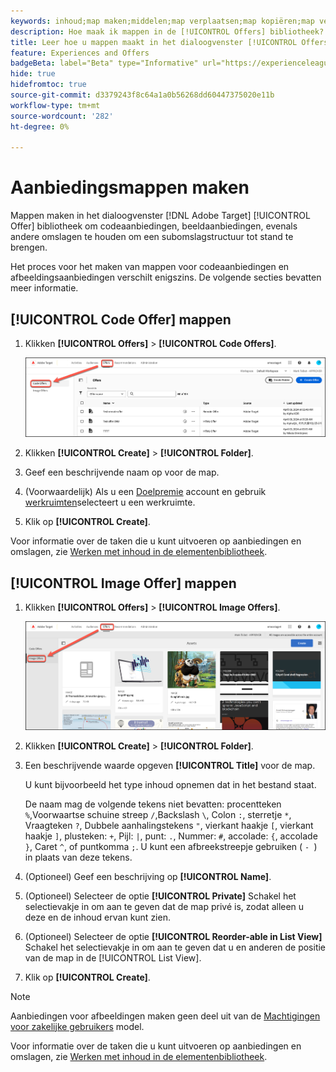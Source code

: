 ```yaml
---
keywords: inhoud;map maken;middelen;map verplaatsen;map kopiëren;map verwijderen;map downloaden;map downloaden;map
description: Hoe maak ik mappen in de [!UICONTROL Offers] bibliotheek?
title: Leer hoe u mappen maakt in het dialoogvenster [!UICONTROL Offers] bibliotheek om code en beeldaanbiedingen, evenals andere omslagen te houden.
feature: Experiences and Offers
badgeBeta: label="Beta" type="Informative" url="https://experienceleague.adobe.com/docs/target/using/introduction/intro.html#beta newtab=true" tooltip="Wat zijn bètafuncties in [!DNL Adobe Target]."
hide: true
hidefromtoc: true
source-git-commit: d3379243f8c64a1a0b56268dd60447375020e11b
workflow-type: tm+mt
source-wordcount: '282'
ht-degree: 0%

---
```


# Aanbiedingsmappen maken

Mappen maken in het dialoogvenster [!DNL Adobe Target] [!UICONTROL Offer] bibliotheek om codeaanbiedingen, beeldaanbiedingen, evenals andere omslagen te houden om een subomslagstructuur tot stand te brengen.

Het proces voor het maken van mappen voor codeaanbiedingen en afbeeldingsaanbiedingen verschilt enigszins. De volgende secties bevatten meer informatie.

## [!UICONTROL Code Offer] mappen

1. Klikken **[!UICONTROL Offers]** > **[!UICONTROL Code Offers]**.

   ![Tabblad Codeaanbiedingen](/help/main/c-experiences/c-manage-content/assets/code-offers-tab-new.png)

1. Klikken **[!UICONTROL Create]** > **[!UICONTROL Folder]**.

1. Geef een beschrijvende naam op voor de map.

1. (Voorwaardelijk) Als u een [Doelpremie](/help/main/c-intro/intro.md#premium) account en gebruik [werkruimten](/help/main/administrating-target/c-user-management/property-channel/properties-overview.md##section_B82EB409B67C4D9D9D20CE30E48DB1DC)selecteert u een werkruimte.

1. Klik op **[!UICONTROL Create]**.

Voor informatie over de taken die u kunt uitvoeren op aanbiedingen en omslagen, zie [Werken met inhoud in de elementenbibliotheek](/help/main/c-experiences/c-manage-content/assets-working.md).

## [!UICONTROL Image Offer] mappen

1. Klikken **[!UICONTROL Offers]** > **[!UICONTROL Image Offers]**.

   ![Tabblad Afbeeldingsaanbiedingen](/help/main/c-experiences/c-manage-content/assets/image-offers-tab-new.png)

1. Klikken **[!UICONTROL Create]** > **[!UICONTROL Folder]**.
1. Een beschrijvende waarde opgeven **[!UICONTROL Title]** voor de map.

   U kunt bijvoorbeeld het type inhoud opnemen dat in het bestand staat.

   De naam mag de volgende tekens niet bevatten: procentteken `%`,Voorwaartse schuine streep `/`,Backslash `\`, Colon `:`, sterretje `*`, Vraagteken `?`, Dubbele aanhalingstekens `"`, vierkant haakje `[`, vierkant haakje `]`, plusteken: `+`, Pijl: `|`, punt: `.`, Nummer: `#`, accolade: `{`, accolade `}`, Caret `^`, of puntkomma `;`. U kunt een afbreekstreepje gebruiken ( `- `) in plaats van deze tekens.

1. (Optioneel) Geef een beschrijving op **[!UICONTROL Name]**.
1. (Optioneel) Selecteer de optie **[!UICONTROL Private]** Schakel het selectievakje in om aan te geven dat de map privé is, zodat alleen u deze en de inhoud ervan kunt zien.

1. (Optioneel) Selecteer de optie **[!UICONTROL Reorder-able in List View]** Schakel het selectievakje in om aan te geven dat u en anderen de positie van de map in de [!UICONTROL List View].

1. Klik op **[!UICONTROL Create]**.

>[!NOTE]
>
>Aanbiedingen voor afbeeldingen maken geen deel uit van de [Machtigingen voor zakelijke gebruikers](/help/main/administrating-target/c-user-management/property-channel/property-channel.md) model.

Voor informatie over de taken die u kunt uitvoeren op aanbiedingen en omslagen, zie [Werken met inhoud in de elementenbibliotheek](/help/main/c-experiences/c-manage-content/assets-working.md).